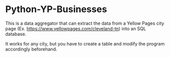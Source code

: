 # Python-YP-Businesses
This is a data aggregator that can extract the data from a Yellow Pages city page (Ex. https://www.yellowpages.com/cleveland-tn) into an SQL database.

It works for any city, but you have to create a table and modify the program accordingly beforehand.
